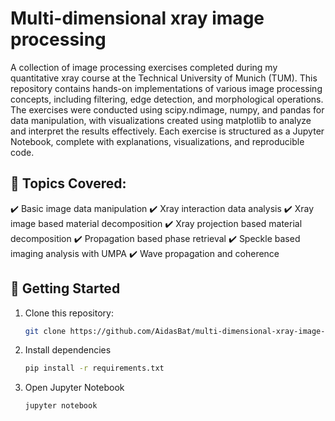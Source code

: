 # Multi-dimensional xray image processing
A collection of image processing exercises completed during my quantitative xray course at the Technical University of Munich (TUM). This repository contains hands-on implementations of various image processing concepts, including filtering, edge detection, and morphological operations. The exercises were conducted using scipy.ndimage, numpy, and pandas for data manipulation, with visualizations created using matplotlib to analyze and interpret the results effectively. Each exercise is structured as a Jupyter Notebook, complete with explanations, visualizations, and reproducible code.

## 📌 Topics Covered:  

✔️ Basic image data manipulation
✔️ Xray interaction data analysis
✔️ Xray image based material decomposition 
✔️ Xray projection based material decomposition
✔️ Propagation based phase retrieval
✔️ Speckle based imaging analysis with UMPA
✔️ Wave propagation and coherence

## 🚀 Getting Started
1. Clone this repository:
   ```bash
   git clone https://github.com/AidasBat/multi-dimensional-xray-image-processing.git
   ```
2. Install dependencies
   ```bash
   pip install -r requirements.txt
   ```
4. Open Jupyter Notebook
   ```bash
   jupyter notebook
   ```
